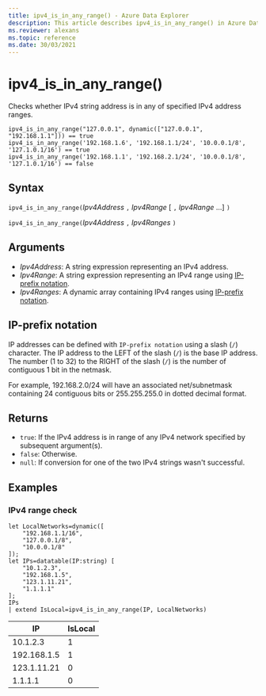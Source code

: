 ```yaml
---
title: ipv4_is_in_any_range() - Azure Data Explorer
description: This article describes ipv4_is_in_any_range() in Azure Data Explorer.
ms.reviewer: alexans
ms.topic: reference
ms.date: 30/03/2021
---
```

# ipv4_is_in_any_range()

Checks whether IPv4 string address is in any of specified IPv4 address ranges.

```kusto
ipv4_is_in_any_range("127.0.0.1", dynamic(["127.0.0.1", "192.168.1.1"])) == true
ipv4_is_in_any_range('192.168.1.6', '192.168.1.1/24', '10.0.0.1/8', '127.1.0.1/16') == true
ipv4_is_in_any_range('192.168.1.1', '192.168.2.1/24', '10.0.0.1/8', '127.1.0.1/16') == false
```

## Syntax

`ipv4_is_in_any_range(`*Ipv4Address* `,` *Ipv4Range* [ `,` *Ipv4Range* ...] `)`

`ipv4_is_in_any_range(`*Ipv4Address* `,` *Ipv4Ranges* `)`

## Arguments

* *Ipv4Address*: A string expression representing an IPv4 address.
* *Ipv4Range*: A string expression representing an IPv4 range using [IP-prefix notation](#ip-prefix-notation).
* *Ipv4Ranges*: A dynamic array containing IPv4 ranges using [IP-prefix notation](#ip-prefix-notation).

## IP-prefix notation

IP addresses can be defined with `IP-prefix notation` using a slash (`/`) character. The IP address to the LEFT of the slash (`/`) is the base IP address. The number (1 to 32) to the RIGHT of the slash (`/`) is the number of contiguous 1 bit in the netmask.

For example, 192.168.2.0/24 will have an associated net/subnetmask containing 24 contiguous bits or 255.255.255.0 in dotted decimal format.

## Returns

* `true`: If the IPv4 address is in range of any IPv4 network specified by subsequent argument(s).
* `false`: Otherwise.
* `null`: If conversion for one of the two IPv4 strings wasn't successful.

## Examples

### IPv4 range check

<!-- csl: https://help.kusto.windows.net/Samples -->
```kusto
let LocalNetworks=dynamic([
    "192.168.1.1/16",
    "127.0.0.1/8",
    "10.0.0.1/8"
]);
let IPs=datatable(IP:string) [
    "10.1.2.3",
    "192.168.1.5",
    "123.1.11.21",
    "1.1.1.1"
];
IPs
| extend IsLocal=ipv4_is_in_any_range(IP, LocalNetworks)
```

|IP|IsLocal|
|---|---|
|10.1.2.3|1|
|192.168.1.5|1|
|123.1.11.21|0|
|1.1.1.1|0|
